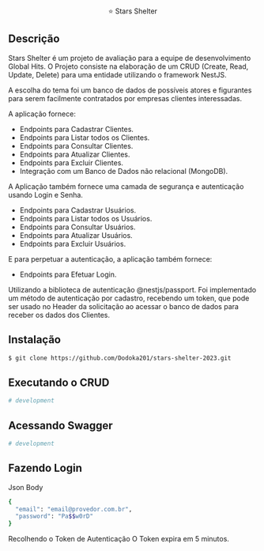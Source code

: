 <p align="center">
   ⭐ Stars Shelter
</p>

## Descrição

Stars Shelter é um projeto de avaliação para a equipe de desenvolvimento Global Hits.
O Projeto consiste na elaboração de um CRUD (Create, Read, Update, Delete) para uma entidade utilizando o framework NestJS.

A escolha do tema foi um banco de dados de possíveis atores e figurantes para serem facilmente contratados por empresas clientes interessadas.

A aplicação fornece:
* Endpoints para Cadastrar Clientes.
* Endpoints para Listar todos os Clientes.
* Endpoints para Consultar Clientes.
* Endpoints para Atualizar Clientes.
* Endpoints para Excluir Clientes.
* Integração com um Banco de Dados não relacional (MongoDB).


A Aplicação também fornece uma camada de segurança e autenticação usando Login e Senha.
* Endpoints para Cadastrar Usuários.
* Endpoints para Listar todos os Usuários.
* Endpoints para Consultar Usuários.
* Endpoints para Atualizar Usuários.
* Endpoints para Excluir Usuários.

E para perpetuar a autenticação, a aplicação também fornece:
* Endpoints para Efetuar Login.

Utilizando a biblioteca de autenticação @nestjs/passport. Foi implementado um método de autenticação por cadastro, recebendo um token, que pode ser usado no Header da solicitação ao acessar o banco de dados para receber os dados dos Clientes.

## Instalação

```bash
$ git clone https://github.com/Dodoka201/stars-shelter-2023.git
```

## Executando o CRUD

```bash
# development
```
## Acessando Swagger

```bash
# development
```

## Fazendo Login

Json Body
```bash
{
  "email": "email@provedor.com.br",
  "password": "Pa$$w0rD"
}
```

Recolhendo o Token de Autenticação
O Token expira em 5 minutos.
